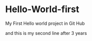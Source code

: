 # Hello-World-first
My First Hello world project in Git Hub

and this is my second line after 3 years
